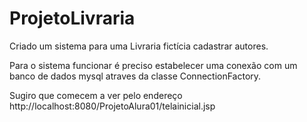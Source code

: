 # ProjetoLivraria
Criado um sistema para uma Livraria fictícia cadastrar autores.

Para o sistema funcionar é preciso estabelecer uma conexão com um banco de dados mysql atraves da classe ConnectionFactory.

Sugiro que comecem a ver pelo endereço http://localhost:8080/ProjetoAlura01/telainicial.jsp
